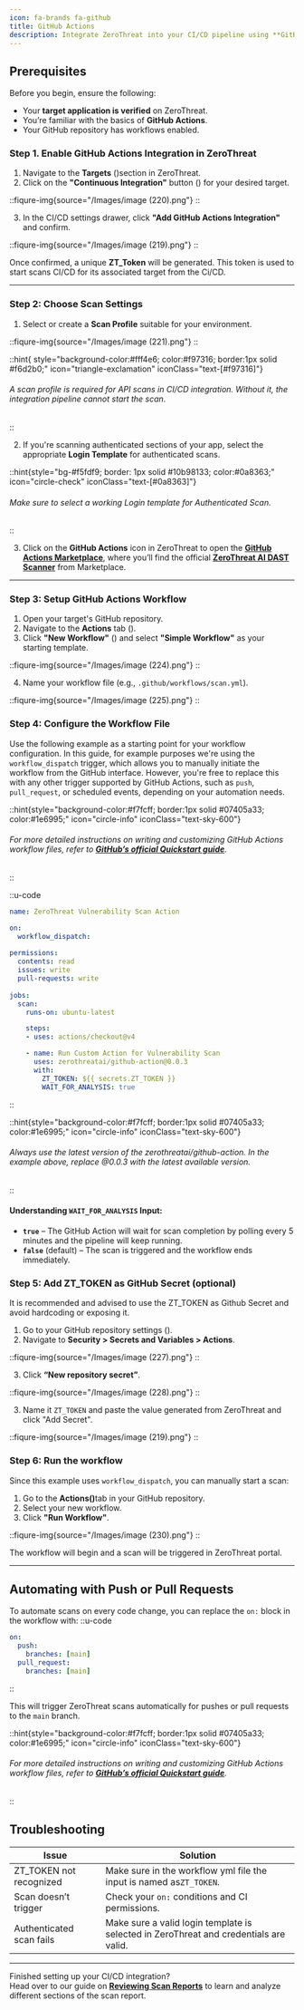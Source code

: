```yaml
---
icon: fa-brands fa-github
title: GitHub Actions
description: Integrate ZeroThreat into your CI/CD pipeline using **GitHub Actions** to automate security scans into your pipelines with github Actions. This guide walks you through the setup process and provides helpful insights to make the integration seamless and secure.
---
```


## Prerequisites

Before you begin, ensure the following:

* Your **target application is verified** on ZeroThreat.
* You’re familiar with the basics of **GitHub Actions**.
* Your GitHub repository has workflows enabled.

### Step 1. Enable GitHub Actions Integration in ZeroThreat

1. Navigate to the **Targets** (<img src="/Images/image (44).png" alt="" data-size="line">)section in ZeroThreat.
2. Click on the **"Continuous Integration"** button (<img src="/Images/image (218).png" alt="" data-size="line">) for your desired target.

<div data-full-width="true">

::fiqure-img{source="/Images/image (220).png"}
::
<!-- <figure><img src="../../.gitbook/assets/image (5) (1).png" alt="" width="563"><figcaption></figcaption></figure> -->
</div>

3. In the CI/CD settings drawer, click **"Add GitHub Actions Integration"** and confirm.


  ::fiqure-img{source="/Images/image (219).png"}
  ::
<!-- <figure><img src="../../.gitbook/assets/image (7) (1).png" alt=""><figcaption></figcaption></figure> -->

Once confirmed, a unique **ZT\_Token** will be generated. This token is used to start scans CI/CD for its associated target from the Ci/CD.

***

### Step 2: Choose Scan Settings

1. Select or create a **Scan Profile** suitable for your environment.

  ::fiqure-img{source="/Images/image (221).png"}
  ::

::hint{ style="background-color:#fff4e6; color:#f97316; border:1px solid #f6d2b0;" icon="triangle-exclamation" iconClass="text-[#f97316]"}
###### A scan profile is required for API scans in CI/CD integration. Without it, the integration pipeline cannot start the scan.
::

2. If you're scanning authenticated sections of your app, select the appropriate **Login Template** for authenticated scans.

::hint{style="bg-#f5fdf9; border: 1px solid #10b98133; color:#0a8363;" icon="circle-check" iconClass="text-[#0a8363]"}
###### Make sure to select a working Login template for Authenticated Scan.
::

3. Click on the **GitHub Actions** icon in ZeroThreat to open the [**GitHub Actions Marketplace**](https://github.com/marketplace?type=actions), where you’ll find the official [**ZeroThreat AI DAST Scanner**](https://github.com/marketplace/actions/zerothreat-ai-dast-scanner) from Marketplace.
***

### Step 3: Setup GitHub Actions Workflow

1. Open your target's GitHub repository.&#x20;
2. Navigate to the **Actions** tab (<img src="/Images/image (222).png" alt="" data-size="line" style="display:inline">).
3. Click **"New Workflow"** (<img src="/Images/image (223).png" alt="" data-size="line" style="display:inline">) and select **"Simple Workflow"** as your starting template.

  ::fiqure-img{source="/Images/image (224).png"}
  ::
<!--  -->
4. Name your workflow file (e.g., `.github/workflows/scan.yml`).

  ::fiqure-img{source="/Images/image (225).png"}
  ::

### Step 4: Configure the Workflow File

Use the following example as a starting point for your workflow configuration. In this guide, for example purposes we're using the `workflow_dispatch` trigger, which allows you to manually initiate the workflow from the GitHub interface. However, you're free to replace this with any other trigger supported by GitHub Actions, such as `push`, `pull_request`, or scheduled events, depending on your automation needs.

::hint{style="background-color:#f7fcff; border:1px solid #07405a33; color:#1e6995;" icon="circle-info" iconClass="text-sky-600"}
###### For more detailed instructions on writing and customizing GitHub Actions workflow files, refer to [**GitHub’s official Quickstart guide**](https://docs.github.com/en/actions/quickstart).
::

::u-code
```yaml
name: ZeroThreat Vulnerability Scan Action

on:
  workflow_dispatch:
  
permissions:
  contents: read
  issues: write
  pull-requests: write
  
jobs:
  scan:
    runs-on: ubuntu-latest

    steps:
    - uses: actions/checkout@v4

    - name: Run Custom Action for Vulnerability Scan
      uses: zerothreatai/github-action@0.0.3
      with:
        ZT_TOKEN: ${{ secrets.ZT_TOKEN }}
        WAIT_FOR_ANALYSIS: true
```
::

::hint{style="background-color:#f7fcff; border:1px solid #07405a33; color:#1e6995;" icon="circle-info" iconClass="text-sky-600"}
###### Always use the latest version of the zerothreatai/github-action. In the example above, replace @0.0.3 with the latest available version.
::

#### Understanding `WAIT_FOR_ANALYSIS` Input:

* **`true`** – The GitHub Action will wait for scan completion by polling every 5 minutes and the pipeline will keep running.
* **`false`** (default) – The scan is triggered and the workflow ends immediately.

### Step 5: Add ZT\_TOKEN as GitHub Secret (optional)

It is recommended and advised to use the ZT\_TOKEN as Github Secret and avoid hardcoding or exposing it.

1. Go to your GitHub repository settings (<img src="/Images/image (226).png" alt="" data-size="line">).
2. Navigate to **Security > Secrets and Variables > Actions**.

::fiqure-img{source="/Images/image (227).png"}
::
<!-- <figure><img src="../../.gitbook/assets/image (15).png" alt=""><figcaption></figcaption></figure> -->

3. Click **“New repository secret”**.

::fiqure-img{source="/Images/image (228).png"}
::
<!-- <figure><img src="../../.gitbook/assets/image (16).png" alt=""><figcaption></figcaption></figure> -->

3. Name it `ZT_TOKEN` and paste the value generated from ZeroThreat and click "Add Secret".

<!-- <figure><img src="../../.gitbook/assets/image () (1).png" alt=""><figcaption></figcaption></figure> -->

::fiqure-img{source="/Images/image (219).png"}
::
### Step 6: Run the workflow&#x20;

Since this example uses `workflow_dispatch`, you can manually start a scan:

1. Go to the **Actions(**<img src="/Images/image (229).png" alt="" data-size="line">**)**&#x74;ab in your GitHub repository.
2. Select your new workflow.
3. Click **"Run Workflow"**.

::fiqure-img{source="/Images/image (230).png"}
::
<!-- <figure><img src="../../.gitbook/assets/image (18).png" alt="" width="563"><figcaption></figcaption></figure> -->

The workflow will begin and a scan will be triggered in ZeroThreat portal.

***

## Automating with Push or Pull Requests

To automate scans on every code change, you can replace the `on:` block in the workflow with:
::u-code
```yaml
on:
  push:
    branches: [main]
  pull_request:
    branches: [main]
```
::

This will trigger ZeroThreat scans automatically for pushes or pull requests to the `main` branch.

::hint{style="background-color:#f7fcff; border:1px solid #07405a33; color:#1e6995;" icon="circle-info" iconClass="text-sky-600"}
###### For more detailed instructions on writing and customizing GitHub Actions workflow files, refer to [**GitHub’s official Quickstart guide**](https://docs.github.com/en/actions/quickstart).
::

## Troubleshooting

| Issue                     | Solution                                                                               |
| --------------------------| ---------------------------------------------------------------------------------------|
| ZT\_TOKEN not recognized  | Make sure in the workflow yml file the input is named as`ZT_TOKEN`.                    |
| Scan doesn’t trigger      | Check your `on:` conditions and CI permissions.                                        |
| Authenticated scan fails  | Make sure a valid login template is selected in ZeroThreat and credentials are valid.  |

***

Finished setting up your CI/CD integration?\
Head over to our guide on [**Reviewing Scan Reports**](../../manage-scans/scan-report/) to learn and analyze different sections of the scan report.